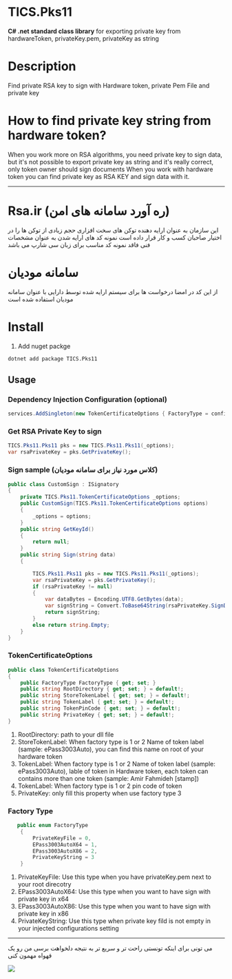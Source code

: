 # TICS.Pks11

**C# .net standard class library** for exporting private key from hardwareToken, privateKey.pem, privateKey as string

# Description

Find private RSA key to sign with Hardware token, private Pem File and private key

# How to find private key string from hardware token?

When you work more on RSA algorithms, you need private key to sign data, but it's not possible to export private key as string
and it's really correct, only token owner should sign documents
When you work with hardware token you can find private key as RSA KEY and sign data with it.

---

# Rsa.ir (ره آورد سامانه های امن)

این سازمان به عنوان ارایه دهنده توکن های سخت افزاری حجم زیادی از توکن ها را در اختیار صاحبان کسب و کار قرار داده است
نمونه کد های ارایه شدن به عنوان مشخصات فنی فاقد نمونه کد مناسب برای زبان سی شارپ می باشد

# سامانه مودیان

از این کد در امضا درخواست ها برای سیستم ارایه شده توسط دارایی با عنوان سامانه مودیان استفاده شده است

# Install

1. Add nuget packge

```dotnet
dotnet add package TICS.Pks11
```

## Usage

### Dependency Injection Configuration (optional)

```c#
services.AddSingleton(new TokenCertificateOptions { FactoryType = config.FactoryType, RootDirectory = rootDirectory, StoreTokenLabel = config.StoreTokenLabel, TokenLabel = config.TokenLabel, TokenPinCode = config.TokenPinCode, PrivateKey = config.PrivateKey });
```

### Get RSA Private Key to sign

```c#
TICS.Pks11.Pks11 pks = new TICS.Pks11.Pks11(_options);
var rsaPrivateKey = pks.GetPrivateKey();
```

### Sign sample (کلاس مورد نیاز برای سامانه مودیان)

```c#
public class CustomSign : ISignatory
{
    private TICS.Pks11.TokenCertificateOptions _options;
    public CustomSign(TICS.Pks11.TokenCertificateOptions options)
    {
        _options = options;
    }
    public string GetKeyId()
    {
        return null;
    }
    public string Sign(string data)
    {

        TICS.Pks11.Pks11 pks = new TICS.Pks11.Pks11(_options);
        var rsaPrivateKey = pks.GetPrivateKey();
        if (rsaPrivateKey != null)
        {
            var dataBytes = Encoding.UTF8.GetBytes(data);
            var signString = Convert.ToBase64String(rsaPrivateKey.SignData(dataBytes, HashAlgorithmName.SHA256, RSASignaturePadding.Pkcs1));
            return signString;
        }
        else return string.Empty;
    }
}
```

### TokenCertificateOptions

```c#
public class TokenCertificateOptions
{
    public FactoryType FactoryType { get; set; }
    public string RootDirectory { get; set; } = default!;
    public string StoreTokenLabel { get; set; } = default!;
    public string TokenLabel { get; set; } = default!;
    public string TokenPinCode { get; set; } = default!;
    public string PrivateKey { get; set; } = default!;
}
```
1. RootDirectory: path to your dll file
2. StoreTokenLabel: When factory type is 1 or 2 Name of token label (sample: ePass3003Auto), you can find this name on root of your hardware token
3. TokenLabel: When factory type is 1 or 2 Name of token label (sample: ePass3003Auto), lable of token in Hardware token, each token can contains more than one token (sample: Amir Fahmideh [stamp])
4. TokenLabel: When factory type is 1 or 2 pin code of token
5. PrivateKey: only fill this property when use factory type 3

### Factory Type
```c#
   public enum FactoryType
    {
        PrivateKeyFile = 0,
        EPass3003AutoX64 = 1,
        EPass3003AutoX86 = 2,
        PrivateKeyString = 3
    }
```
1. PrivateKeyFile: Use this type when you have privateKey.pem next to your root direcotry
2. EPass3003AutoX64: Use this type when you want to have sign with private key in x64 
3. EPass3003AutoX86: Use this type when you want to have sign with private key in x86
4. PrivateKeyString: Use this type when private key fild is not empty in your injected configurations setting 

---

می تونی برای اینکه تونستی راحت تر و سریع تر به نتیجه دلخواهت برسی من رو یک قهواه مهمون کنی

<a href="https://www.coffeebede.com/amirfahmideh"><img class="img-fluid" src="https://coffeebede.ir/DashboardTemplateV2/app-assets/images/banner/default-yellow.svg" /></a>
